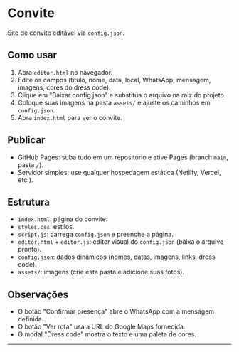 # Convite

Site de convite editável via `config.json`.

## Como usar

1. Abra `editor.html` no navegador.
2. Edite os campos (título, nome, data, local, WhatsApp, mensagem, imagens, cores do dress code).
3. Clique em "Baixar config.json" e substitua o arquivo na raiz do projeto.
4. Coloque suas imagens na pasta `assets/` e ajuste os caminhos em `config.json`.
5. Abra `index.html` para ver o convite.

## Publicar

- GitHub Pages: suba tudo em um repositório e ative Pages (branch `main`, pasta `/`).
- Servidor simples: use qualquer hospedagem estática (Netlify, Vercel, etc.).

## Estrutura

- `index.html`: página do convite.
- `styles.css`: estilos.
- `script.js`: carrega `config.json` e preenche a página.
- `editor.html` + `editor.js`: editor visual do `config.json` (baixa o arquivo pronto).
- `config.json`: dados dinâmicos (nomes, datas, imagens, links, dress code).
- `assets/`: imagens (crie esta pasta e adicione suas fotos).

## Observações

- O botão "Confirmar presença" abre o WhatsApp com a mensagem definida.
- O botão "Ver rota" usa a URL do Google Maps fornecida.
- O modal "Dress code" mostra o texto e uma paleta de cores.

---




